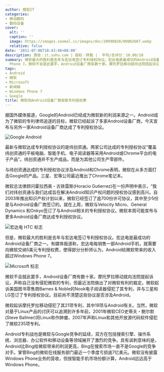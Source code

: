 ```yaml
---
author: 搜狐IT
categories:
- 移动数码
- 数码设备
cover:
  alt: ''
  caption: ''
  image: https://images.soomal.cc/images/doc/20090820/00002607.webp
  relative: false
date: '2011-07-06T18:43:46+08:00'
description: 源自：it.sohu.com | 版权：转载 |  平均/总评分：10.00/10
summary: 微软最大的胜利是去年与宏达电签订专利授权协议。宏达电是最成功的Android设备厂商之一。有媒体报道称，宏达电每销售一部Android手机，就需要向微软交纳5美元专利授权费，使得部分分析师认为，Android给微软带来的收入超过Windows
  Phone 7。微软不会就此罢手，Android设备厂商有数十家。摩托罗拉移动就向法院提起诉讼……
tags:
- Android
- 微软
- Microsoft
- 新闻稿
- Windows Phone 7
- Google
title: 微软向Android设备厂商收取专利授权费
---
```


据国外媒体报道，Google的Android已经成为微软新的利润来源之一。Android成为了微软的专利律师追逐的目标，微软已经起诉了多家Android设备厂商，今天宣布与另外一家Android设备厂商达成了专利授权协议。



![Google Android](https://images.soomal.cc/images/doc/20100813/00006716.webp)



最新与微软达成专利授权协议的是纬创资通。两家公司达成的专利授权协议“覆盖纬创资通的平板电脑、智能手机、电子阅读器等采用Android或Chrome平台的电子产品”。纬创资通并不生产成品，而是为其他公司生产零部件。



与纬创资通达成的专利授权协议涉及Android和Chrome表明，微软在从多方面打击Google的产品。三星、宏等公司最近推出了Chrome笔记本。



微软总法律顾问霍拉西奥・古铁雷斯(Horacio Gutierrez)在一份声明中表示，“我们对纬创资通与我们达成旨在解决Android知识产权问题的授权协议感到高兴。自2003年推出知识产权计划以来，微软已经签订了逾700份许可协议，其中至少5份是与Android设备厂商签订的。就在上周，微软与Velocity Micro、General Dynamics 和Onkyo签订了与Android相关的专利授权协议。微软本周可能宣布与更多Android设备厂商达成专利授权协议。



![宏达电 HTC 标志](https://images.soomal.cc/images/doc/20100906/00007076.webp)



但是，微软最大的胜利是去年与宏达电签订专利授权协议。宏达电是最成功的Android设备厂商之一。有媒体报道称，宏达电每销售一部Android手机，就需要向微软交纳5美元专利授权费，使得部分分析师认为，Android给微软带来的收入超过Windows Phone 7。



![Microsoft 标志](https://images.soomal.cc/images/doc/20090820/00002607.webp)



微软不会就此罢手，Android设备厂商有数十家。摩托罗拉移动就向法院提起诉讼，声称自己没有侵犯微软的专利，但最近法院做出了对微软有利的裁定。微软起诉美国图书零售商Barnes & Noble的Nook电子阅读器侵犯了其专利，并与三星和LG签订了专利授权协议。目前尚不清楚这些协议是否涉及Android。



微软起诉摩托罗拉移动侵犯了其21项专利，其中19项与Android有关。当然，微软对基于Linux产品的讨厌可以追溯到许多年前，2001年微软CEO史蒂夫・鲍尔默(Steve Ballmer)将Linux称作肿瘤，2007年声称Linux和其他开放源代码软件侵犯了微软235项专利。



Android专利战也是微软与Google竞争的延续，双方在包括搜索引擎、操作系统、浏览器、办公软件和移动设备等领域展开了激烈的竞争。具有讽刺意味的是，Android比Bing给微软带来的利润更高，Bing在搜索市场一直不是Google的竞争对手。掌管Bing的微软在线服务部门最近一个季度亏损逾7亿美元。微软没有披露Windows Phone业务的营收，但按智能手机市场份额计算，Android远远高于Windows Phone。
